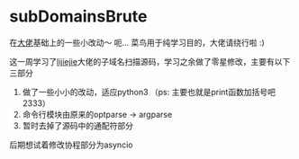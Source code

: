 # subDomainsBrute
在[大佬](https://github.com/lijiejie/subDomainsBrute)基础上的一些小改动～ 呃...  菜鸟用于纯学习目的，大佬请绕行啦 :)

这一周学习了[lijiejie](https://github.com/lijiejie/subDomainsBrute)大佬的子域名扫描源码，学习之余做了零星修改，主要有以下三部分

1. 做了一些小小的改动，适应python3 （ps: 主要也就是print函数加括号吧 2333）
2. 命令行模块由原来的optparse -> argparse
3. 暂时去掉了源码中的通配符部分

后期想试着修改协程部分为asyncio
